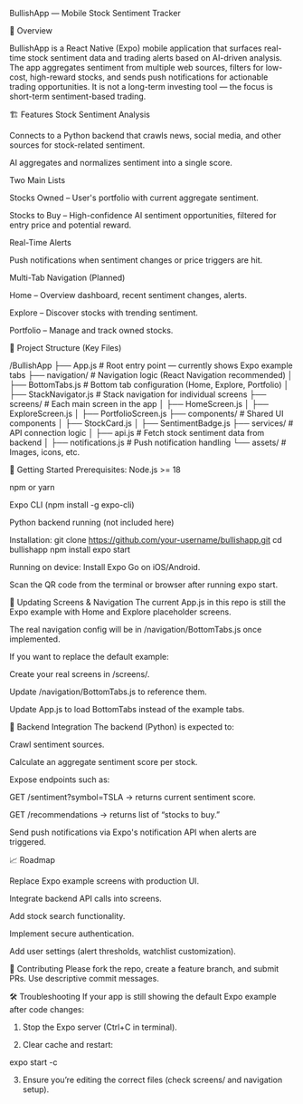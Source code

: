BullishApp — Mobile Stock Sentiment Tracker

📌 Overview

BullishApp is a React Native (Expo) mobile application that surfaces real-time stock sentiment data and trading alerts based on AI-driven analysis.
The app aggregates sentiment from multiple web sources, filters for low-cost, high-reward stocks, and sends push notifications for actionable trading opportunities.
It is not a long-term investing tool — the focus is short-term sentiment-based trading.

🏗 Features
Stock Sentiment Analysis

Connects to a Python backend that crawls news, social media, and other sources for stock-related sentiment.

AI aggregates and normalizes sentiment into a single score.

Two Main Lists

Stocks Owned – User's portfolio with current aggregate sentiment.

Stocks to Buy – High-confidence AI sentiment opportunities, filtered for entry price and potential reward.

Real-Time Alerts

Push notifications when sentiment changes or price triggers are hit.

Multi-Tab Navigation (Planned)

Home – Overview dashboard, recent sentiment changes, alerts.

Explore – Discover stocks with trending sentiment.

Portfolio – Manage and track owned stocks.


📂 Project Structure (Key Files)

/BullishApp
├── App.js                # Root entry point — currently shows Expo example tabs
├── navigation/           # Navigation logic (React Navigation recommended)
│   ├── BottomTabs.js     # Bottom tab configuration (Home, Explore, Portfolio)
│   ├── StackNavigator.js # Stack navigation for individual screens
├── screens/              # Each main screen in the app
│   ├── HomeScreen.js
│   ├── ExploreScreen.js
│   ├── PortfolioScreen.js
├── components/           # Shared UI components
│   ├── StockCard.js
│   ├── SentimentBadge.js
├── services/             # API connection logic
│   ├── api.js            # Fetch stock sentiment data from backend
│   ├── notifications.js  # Push notification handling
└── assets/               # Images, icons, etc.


🚀 Getting Started
Prerequisites:
Node.js >= 18

npm or yarn

Expo CLI (npm install -g expo-cli)

Python backend running (not included here)

Installation:
git clone https://github.com/your-username/bullishapp.git
cd bullishapp
npm install
expo start

Running on device:
Install Expo Go on iOS/Android.

Scan the QR code from the terminal or browser after running expo start.

🔄 Updating Screens & Navigation
The current App.js in this repo is still the Expo example with Home and Explore placeholder screens.

The real navigation config will be in /navigation/BottomTabs.js once implemented.

If you want to replace the default example:

Create your real screens in /screens/.

Update /navigation/BottomTabs.js to reference them.

Update App.js to load BottomTabs instead of the example tabs.

🧠 Backend Integration
The backend (Python) is expected to:

Crawl sentiment sources.

Calculate an aggregate sentiment score per stock.

Expose endpoints such as:

GET /sentiment?symbol=TSLA → returns current sentiment score.

GET /recommendations → returns list of “stocks to buy.”

Send push notifications via Expo's notification API when alerts are triggered.


📈 Roadmap

Replace Expo example screens with production UI.

Integrate backend API calls into screens.

Add stock search functionality.

Implement secure authentication.

Add user settings (alert thresholds, watchlist customization).

🤝 Contributing
Please fork the repo, create a feature branch, and submit PRs. Use descriptive commit messages.

🛠 Troubleshooting
If your app is still showing the default Expo example after code changes:

1. Stop the Expo server (Ctrl+C in terminal).

2. Clear cache and restart:

 expo start -c

3. Ensure you’re editing the correct files (check screens/ and navigation setup).

